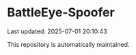 # BattleEye-Spoofer

Last updated: 2025-07-01 20:10:43

This repository is automatically maintained.
